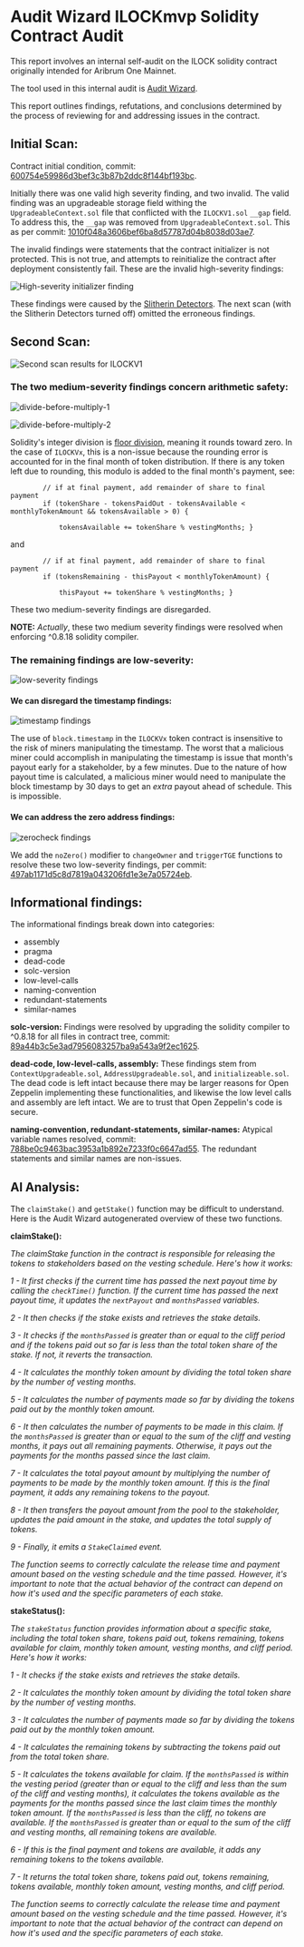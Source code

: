 # Audit Wizard ILOCKmvp Solidity Contract Audit

This report involves an internal self-audit on the ILOCK solidity contract originally intended for Aribrum One Mainnet.

The tool used in this internal audit is [Audit Wizard](https://www.auditwizard.io).

This report outlines findings, refutations, and conclusions determined by the process of reviewing for and addressing issues in the contract.

## Initial Scan:

Contract initial condition, commit: [600754e59986d3bef3c3b87b2ddc8f144bf193bc](https://github.com/interlock-network/interlock-smartcontracts/commit/600754e59986d3bef3c3b87b2ddc8f144bf193bc).

Initially there was one valid high severity finding, and two invalid. The valid finding was an upgradeable storage field withing the `UpgradeableContext.sol` file that conflicted with the `ILOCKV1.sol` `__gap` field. To address this, the `__gap` was removed from `UpgradeableContext.sol`. This as per commit: [1010f048a3606bef6ba8d57787d04b8038d03ae7](https://github.com/interlock-network/interlock-smartcontracts/commit/1010f048a3606bef6ba8d57787d04b8038d03ae7).

The invalid findings were statements that the contract initializer is not protected. This is not true, and attempts to reinitialize the contract after deployment consistently fail. These are the invalid high-severity findings:

![High-severity initializer finding](./assets/AW1.png)

These findings were caused by the [Slitherin Detectors](https://github.com/pessimistic-io/slitherin/). The next scan (with the Slitherin Detectors turned off) omitted the erroneous findings.

## Second Scan:

![Second scan results for ILOCKV1](./assets/AW2.png)

### The two medium-severity findings concern arithmetic safety:

![divide-before-multiply-1](./assets/AW3.png)

![divide-before-multiply-2](./assets/AW4.png)

Solidity's integer division is [floor division](https://docs.soliditylang.org/en/v0.8.21/types.html#division), meaning it rounds toward zero. In the case of `ILOCKVx`, this is a non-issue because the rounding error is accounted for in the final month of token distribution. If there is any token left due to rounding, this modulo is added to the final month's payment, see:

```solidity
        // if at final payment, add remainder of share to final payment
        if (tokenShare - tokensPaidOut - tokensAvailable < monthlyTokenAmount && tokensAvailable > 0) {
            
            tokensAvailable += tokenShare % vestingMonths; }
```
and
```solidity
        // if at final payment, add remainder of share to final payment
        if (tokensRemaining - thisPayout < monthlyTokenAmount) {
            
            thisPayout += tokenShare % vestingMonths; }
```
These two medium-severity findings are disregarded.

**NOTE:** _Actually_, these two medium severity findings were resolved when enforcing ^0.8.18 solidity compiler.

### The remaining findings are low-severity:

![low-severity findings](./assets/AW5.png)

#### We can disregard the timestamp findings:

![timestamp findings](./assets/AW6.png)

The use of `block.timestamp` in the `ILOCKVx` token contract is insensitive to the risk of miners manipulating the timestamp. The worst that a malicious miner could accomplish in manipulating the timestamp is issue that month's payout early for a stakeholder, by a few minutes. Due to the nature of how payout time is calculated, a malicious miner would need to manipulate the block timestamp by 30 days to get an _extra_ payout ahead of schedule. This is impossible.

#### We can address the zero address findings:

![zerocheck findings](./assets/AW7.png)

We add the `noZero()` modifier to `changeOwner` and `triggerTGE` functions to resolve these two low-severity findings, per commit: [497ab1171d5c8d7819a043206fd1e3e7a05724eb](https://github.com/interlock-network/interlock-smartcontracts/commit/497ab1171d5c8d7819a043206fd1e3e7a05724eb).

## Informational findings:

The informational findings break down into categories:

- assembly
- pragma
- dead-code
- solc-version
- low-level-calls
- naming-convention
- redundant-statements
- similar-names

**solc-version:** Findings were resolved by upgrading the solidity compiler to ^0.8.18 for all files in contract tree, commit: [89a44b3c5e3ad7956083257ba9a543a9f2ec1625](https://github.com/interlock-network/interlock-smartcontracts/commit/89a44b3c5e3ad7956083257ba9a543a9f2ec1625).

**dead-code, low-level-calls, assembly:** These findings stem from `ContextUpgradeable.sol`, `AddressUpgradeable.sol`, and `initializeable.sol`. The dead code is left intact because there may be larger reasons for Open Zeppelin implementing these functionalities, and likewise the low level calls and assembly are left intact. We are to trust that Open Zeppelin's code is secure.

**naming-convention, redundant-statements, similar-names:** Atypical variable names resolved, commit: [788be0c9463bac3953a1b892e7233f0c6647ad55](https://github.com/interlock-network/interlock-smartcontracts/commit/788be0c9463bac3953a1b892e7233f0c6647ad55). The redundant statements and similar names are non-issues.

## AI Analysis:

The `claimStake()` and `getStake()` function may be difficult to understand. Here is the Audit Wizard autogenerated overview of these two functions.

**claimStake():**

_The claimStake function in the contract is responsible for releasing the tokens to stakeholders based on the vesting schedule. Here's how it works:_

_1 - It first checks if the current time has passed the next payout time by calling the `checkTime()` function. If the current time has passed the next payout time, it updates the `nextPayout` and `monthsPassed` variables._

_2 - It then checks if the stake exists and retrieves the stake details._

_3 - It checks if the `monthsPassed` is greater than or equal to the cliff period and if the tokens paid out so far is less than the total token share of the stake. If not, it reverts the transaction._

_4 - It calculates the monthly token amount by dividing the total token share by the number of vesting months._

_5 - It calculates the number of payments made so far by dividing the tokens paid out by the monthly token amount._

_6 - It then calculates the number of payments to be made in this claim. If the `monthsPassed` is greater than or equal to the sum of the cliff and vesting months, it pays out all remaining payments. Otherwise, it pays out the payments for the months passed since the last claim._

_7 - It calculates the total payout amount by multiplying the number of payments to be made by the monthly token amount. If this is the final payment, it adds any remaining tokens to the payout._

_8 - It then transfers the payout amount from the pool to the stakeholder, updates the paid amount in the stake, and updates the total supply of tokens._

_9 - Finally, it emits a `StakeClaimed` event._

_The function seems to correctly calculate the release time and payment amount based on the vesting schedule and the time passed. However, it's important to note that the actual behavior of the contract can depend on how it's used and the specific parameters of each stake._

**stakeStatus():**

_The `stakeStatus` function provides information about a specific stake, including the total token share, tokens paid out, tokens remaining, tokens available for claim, monthly token amount, vesting months, and cliff period. Here's how it works:_

_1 - It checks if the stake exists and retrieves the stake details._

_2 - It calculates the monthly token amount by dividing the total token share by the number of vesting months._

_3 - It calculates the number of payments made so far by dividing the tokens paid out by the monthly token amount._

_4 - It calculates the remaining tokens by subtracting the tokens paid out from the total token share._

_5 - It calculates the tokens available for claim. If the `monthsPassed` is within the vesting period (greater than or equal to the cliff and less than the sum of the cliff and vesting months), it calculates the tokens available as the payments for the months passed since the last claim times the monthly token amount. If the `monthsPassed` is less than the cliff, no tokens are available. If the `monthsPassed` is greater than or equal to the sum of the cliff and vesting months, all remaining tokens are available._

_6 - If this is the final payment and tokens are available, it adds any remaining tokens to the tokens available._

_7 - It returns the total token share, tokens paid out, tokens remaining, tokens available, monthly token amount, vesting months, and cliff period._

_The function seems to correctly calculate the release time and payment amount based on the vesting schedule and the time passed. However, it's important to note that the actual behavior of the contract can depend on how it's used and the specific parameters of each stake._
